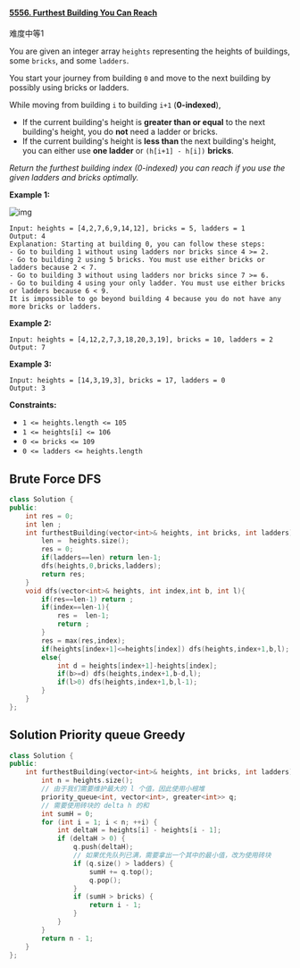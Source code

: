 #### [5556. Furthest Building You Can Reach](https://leetcode-cn.com/problems/furthest-building-you-can-reach/)

难度中等1

You are given an integer array `heights` representing the heights of buildings, some `bricks`, and some `ladders`.

You start your journey from building `0` and move to the next building by possibly using bricks or ladders.

While moving from building `i` to building `i+1` (**0-indexed**),

- If the current building's height is **greater than or equal** to the next building's height, you do **not** need a ladder or bricks.
- If the current building's height is **less than** the next building's height, you can either use **one ladder** or `(h[i+1] - h[i])` **bricks**.

*Return the furthest building index (0-indexed) you can reach if you use the given ladders and bricks optimally.*

 

**Example 1:**

![img](https://assets.leetcode.com/uploads/2020/10/27/q4.gif)

```
Input: heights = [4,2,7,6,9,14,12], bricks = 5, ladders = 1
Output: 4
Explanation: Starting at building 0, you can follow these steps:
- Go to building 1 without using ladders nor bricks since 4 >= 2.
- Go to building 2 using 5 bricks. You must use either bricks or ladders because 2 < 7.
- Go to building 3 without using ladders nor bricks since 7 >= 6.
- Go to building 4 using your only ladder. You must use either bricks or ladders because 6 < 9.
It is impossible to go beyond building 4 because you do not have any more bricks or ladders.
```

**Example 2:**

```
Input: heights = [4,12,2,7,3,18,20,3,19], bricks = 10, ladders = 2
Output: 7
```

**Example 3:**

```
Input: heights = [14,3,19,3], bricks = 17, ladders = 0
Output: 3
```

 

**Constraints:**

- `1 <= heights.length <= 105`
- `1 <= heights[i] <= 106`
- `0 <= bricks <= 109`
- `0 <= ladders <= heights.length`

## Brute Force DFS



```c++
class Solution {
public:
    int res = 0;
    int len ;
    int furthestBuilding(vector<int>& heights, int bricks, int ladders) {
        len =  heights.size();
        res = 0;
        if(ladders==len) return len-1;
        dfs(heights,0,bricks,ladders);
        return res;
    }
    void dfs(vector<int>& heights, int index,int b, int l){
        if(res==len-1) return ;
        if(index==len-1){
            res =  len-1;
            return ;
        }
        res = max(res,index);
        if(heights[index+1]<=heights[index]) dfs(heights,index+1,b,l);
        else{
            int d = heights[index+1]-heights[index];
            if(b>=d) dfs(heights,index+1,b-d,l);
            if(l>0) dfs(heights,index+1,b,l-1);
        }
    }
};
```

## Solution Priority queue Greedy

```c++
class Solution {
public:
    int furthestBuilding(vector<int>& heights, int bricks, int ladders) {
        int n = heights.size();
        // 由于我们需要维护最大的 l 个值，因此使用小根堆
        priority_queue<int, vector<int>, greater<int>> q;
        // 需要使用砖块的 delta h 的和
        int sumH = 0;
        for (int i = 1; i < n; ++i) {
            int deltaH = heights[i] - heights[i - 1];
            if (deltaH > 0) {
                q.push(deltaH);
                // 如果优先队列已满，需要拿出一个其中的最小值，改为使用砖块
                if (q.size() > ladders) {
                    sumH += q.top();
                    q.pop();
                }
                if (sumH > bricks) {
                    return i - 1;
                }
            }
        }
        return n - 1;
    }
};

```

